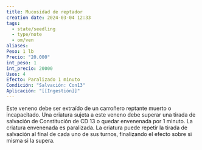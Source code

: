 ```yaml
---
title: Mucosidad de reptador
creation date: 2024-03-04 12:33
tags:
  - state/seedling
  - type/note
  - om/ven
aliases: 
Peso: 1 lb
Precio: "20.000"
int_peso: 1
int_precio: 20000
Usos: 4
Efecto: Paralizado 1 minuto
Condición: "Salvación: Con13"
Aplicación: "[[Ingestión]]"
---
```

Este veneno debe ser extraído de un carroñero reptante muerto o incapacitado.
Una criatura sujeta a este veneno debe superar una tirada de salvación de Constitución de CD 13 o quedar envenenada por 1 minuto. La criatura envenenada es paralizada. La criatura
puede repetir la tirada de salvación al final de cada uno de sus turnos, finalizando el efecto sobre si misma si la supera.
